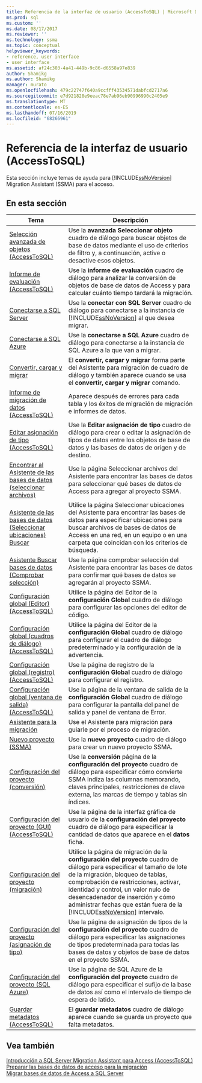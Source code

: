 ```yaml
---
title: Referencia de la interfaz de usuario (AccessToSQL) | Microsoft Docs
ms.prod: sql
ms.custom: ''
ms.date: 08/17/2017
ms.reviewer: ''
ms.technology: ssma
ms.topic: conceptual
helpviewer_keywords:
- reference, user interface
- user interface
ms.assetid: af24c303-4a41-449b-9c86-d6558a97e839
author: Shamikg
ms.author: Shamikg
manager: murato
ms.openlocfilehash: 479c22747f640a9ccfff43534571dabfcd2717a6
ms.sourcegitcommit: e7d921828e9eeac78e7ab96eb90996990c2405e9
ms.translationtype: MT
ms.contentlocale: es-ES
ms.lasthandoff: 07/16/2019
ms.locfileid: "68266961"
---
```

# <a name="user-interface-reference-accesstosql"></a>Referencia de la interfaz de usuario (AccessToSQL)
Esta sección incluye temas de ayuda para [!INCLUDE[ssNoVersion](../../includes/ssnoversion-md.md)] Migration Assistant (SSMA) para el acceso.  
  
## <a name="in-this-section"></a>En esta sección  
  
|Tema|Descripción|  
|---------|---------------|  
|[Selección avanzada de objetos &#40;AccessToSQL&#41;](../../ssma/access/advanced-object-selection-accesstosql.md)|Use la **avanzada Seleccionar objeto** cuadro de diálogo para buscar objetos de base de datos mediante el uso de criterios de filtro y, a continuación, active o desactive esos objetos.|  
|[Informe de evaluación &#40;AccessToSQL&#41;](../../ssma/access/assessment-report-accesstosql.md)|Use la **informe de evaluación** cuadro de diálogo para analizar la conversión de objetos de base de datos de Access y para calcular cuánto tiempo tardará la migración.|  
|[Conectarse a SQL Server](https://msdn.microsoft.com/ceb77a97-d6d5-4a92-90a6-342e97d12b54)|Use la **conectar con SQL Server** cuadro de diálogo para conectarse a la instancia de [!INCLUDE[ssNoVersion](../../includes/ssnoversion-md.md)] al que desea migrar.|  
|[Conectarse a SQL Azure](connect-to-azure-sql-db-accesstosql.md)|Use la **conectarse a SQL Azure** cuadro de diálogo para conectarse a la instancia de SQL Azure a la que van a migrar.|  
|[Convertir, cargar y migrar](https://msdn.microsoft.com/4ec83e96-88a5-4b7b-8d5a-f3429d9a936b)|El **convertir, cargar y migrar** forma parte del Asistente para migración de cuadro de diálogo y también aparece cuando se usa el **convertir, cargar y migrar** comando.|  
|[Informe de migración de datos &#40;AccessToSQL&#41;](../../ssma/access/data-migration-report-accesstosql.md)|Aparece después de errores para cada tabla y los éxitos de migración de migración e informes de datos.|  
|[Editar asignación de tipo &#40;AccessToSQL&#41;](../../ssma/access/edit-type-mapping-accesstosql.md)|Use la **Editar asignación de tipo** cuadro de diálogo para crear o editar la asignación de tipos de datos entre los objetos de base de datos y las bases de datos de origen y de destino.|  
|[Encontrar al Asistente de las bases de datos (seleccionar archivos)](https://msdn.microsoft.com/2f574a34-4bab-40a4-89a8-ad4907ffc3fd)|Use la página Seleccionar archivos del Asistente para encontrar las bases de datos para seleccionar qué bases de datos de Access para agregar al proyecto SSMA.|  
|[Asistente de las bases de datos (Seleccionar ubicaciones) Buscar](https://msdn.microsoft.com/00b2d32a-998b-47a7-b25c-589b5bd6777a)|Utilice la página Seleccionar ubicaciones del Asistente para encontrar las bases de datos para especificar ubicaciones para buscar archivos de bases de datos de Access en una red, en un equipo o en una carpeta que coincidan con los criterios de búsqueda.|  
|[Asistente Buscar bases de datos (Comprobar selección)](https://msdn.microsoft.com/62e20e03-50cc-4ac8-8072-524d194d2ec3)|Use la página comprobar selección del Asistente para encontrar las bases de datos para confirmar qué bases de datos se agregarán al proyecto SSMA.|  
|[Configuración global &#40;Editor&#41; &#40;AccessToSQL&#41;](../../ssma/access/global-settings-editor-accesstosql.md)|Utilice la página del Editor de la **configuración Global** cuadro de diálogo para configurar las opciones del editor de código.|  
|[Configuración global &#40;cuadros de diálogo&#41; &#40;AccessToSQL&#41;](../../ssma/access/global-settings-dialogs-accesstosql.md)|Utilice la página del Editor de la **configuración Global** cuadro de diálogo para configurar el cuadro de diálogo predeterminado y la configuración de la advertencia.|  
|[Configuración global &#40;registro&#41; &#40;AccessToSQL&#41;](../../ssma/access/global-settings-logging-accesstosql.md)|Use la página de registro de la **configuración Global** cuadro de diálogo para configurar el registro.|  
|[Configuración global &#40;ventana de salida&#41; &#40;AccessToSQL&#41;](../../ssma/access/global-settings-output-window-accesstosql.md)|Use la página de la ventana de salida de la **configuración Global** cuadro de diálogo para configurar la pantalla del panel de salida y panel de ventana de Error.|  
|[Asistente para la migración](migration-wizard-accesstosql.md)|Use el Asistente para migración para guiarle por el proceso de migración.|  
|[Nuevo proyecto (SSMA)](https://msdn.microsoft.com/ca294f6d-eeb5-42ca-9306-156281a3f0f3)|Use la **nuevo proyecto** cuadro de diálogo para crear un nuevo proyecto SSMA.|  
|[Configuración del proyecto (conversión)](https://msdn.microsoft.com/bcebc635-c638-4ddb-924c-b9ccfef86388)|Use la **conversión** página de la **configuración del proyecto** cuadro de diálogo para especificar cómo convierte SSMA indiza las columnas memorando, claves principales, restricciones de clave externa, las marcas de tiempo y tablas sin índices.|  
|[Configuración del proyecto &#40;GUI&#41; &#40;AccessToSQL&#41;](../../ssma/access/project-settings-gui-accesstosql.md)|Use la página de la interfaz gráfica de usuario de la **configuración del proyecto** cuadro de diálogo para especificar la cantidad de datos que aparece en el **datos** ficha.|  
|[Configuración del proyecto (migración)](https://msdn.microsoft.com/4caebc9c-8680-4b99-a8fa-89c43161c95d)|Utilice la página de migración de la **configuración del proyecto** cuadro de diálogo para especificar el tamaño de lote de la migración, bloqueo de tablas, comprobación de restricciones, activar, identidad y control, un valor nulo de desencadenador de inserción y cómo administrar fechas que están fuera de la [!INCLUDE[ssNoVersion](../../includes/ssnoversion-md.md)] intervalo.|  
|[Configuración del proyecto (asignación de tipo)](https://msdn.microsoft.com/b87b9683-abed-4677-8c50-18bdba704655)|Use la página de asignación de tipos de la **configuración del proyecto** cuadro de diálogo para especificar las asignaciones de tipos predeterminada para todas las bases de datos y objetos de base de datos en el proyecto SSMA.|  
|[Configuración del proyecto (SQL Azure)](https://msdn.microsoft.com/bbb8a204-d0e4-4f0b-9709-271feb1f136e)|Use la página de SQL Azure de la **configuración del proyecto** cuadro de diálogo para especificar el sufijo de la base de datos así como el intervalo de tiempo de espera de latido.|  
|[Guardar metadatos &#40;AccessToSQL&#41;](../../ssma/access/save-metadata-accesstosql.md)|El **guardar metadatos** cuadro de diálogo aparece cuando se guarda un proyecto que falta metadatos.|  
  
## <a name="see-also"></a>Vea también  
[Introducción a SQL Server Migration Assistant para Access &#40;AccessToSQL&#41;](../../ssma/access/getting-started-with-sql-server-migration-assistant-for-access-accesstosql.md)  
[Preparar las bases de datos de acceso para la migración](preparing-access-databases-for-migration-accesstosql.md)  
[Migrar bases de datos de Access a SQL Server](migrating-access-databases-to-sql-server-azure-sql-db-accesstosql.md)  
  
